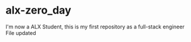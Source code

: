 # alx-zero_day
I'm now a ALX Student, this is my first repository as a full-stack engineer
File updated

